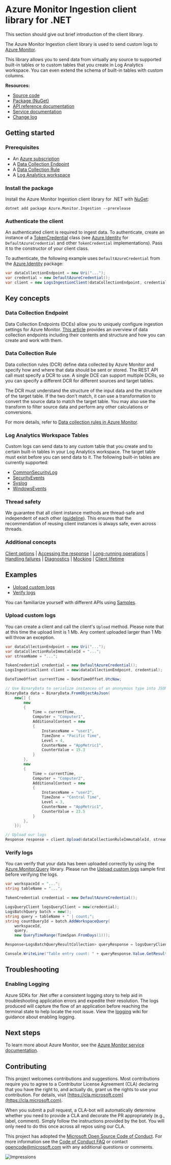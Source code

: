 # Azure Monitor Ingestion client library for .NET

This section should give out brief introduction of the client library.

The Azure Monitor Ingestion client library is used to send custom logs to [Azure Monitor](https://docs.microsoft.com/azure/azure-monitor/overview).

This library allows you to send data from virtually any source to supported built-in tables or to custom tables that you create in Log Analytics workspace. You can even extend the schema of built-in tables with custom columns.

  **Resources:**
* [Source code](https://github.com/Azure/azure-sdk-for-net/blob/main/sdk/monitor/Azure.Monitor.Ingestion/src)
* [Package (NuGet)](https://www.nuget.org/packages/Azure.Monitor.Ingestion)
* [API reference documentation](https://docs.microsoft.com/dotnet/api/overview/azure/monitor/ingestion?view=azure-dotnet)
* [Service documentation](https://docs.microsoft.com/azure/azure-monitor/overview)
* [Change log](https://github.com/Azure/azure-sdk-for-net/blob/main/sdk/monitor/Azure.Monitor.Ingestion/CHANGELOG.md)

## Getting started

### Prerequisites

- An [Azure subscription](https://azure.microsoft.com/free/dotnet/)
- A [Data Collection Endpoint](https://docs.microsoft.com/azure/azure-monitor/essentials/data-collection-endpoint-overview)
- A [Data Collection Rule](https://docs.microsoft.com/azure/azure-monitor/essentials/data-collection-rule-overview)
- A [Log Analytics workspace](https://docs.microsoft.com/azure/azure-monitor/logs/log-analytics-workspace-overview)

### Install the package

Install the Azure Monitor Ingestion client library for .NET with [NuGet](https://www.nuget.org/):

```dotnetcli
dotnet add package Azure.Monitor.Ingestion --prerelease
```

### Authenticate the client

An authenticated client is required to ingest data. To authenticate, create an instance of a [TokenCredential](https://docs.microsoft.com/dotnet/api/azure.core.tokencredential?view=azure-dotnet) class (see [Azure.Identity](https://docs.microsoft.com/dotnet/api/overview/azure/Identity-readme) for `DefaultAzureCredential` and other `TokenCredential` implementations). Pass it to the constructor of your client class.

To authenticate, the following example uses `DefaultAzureCredential` from the [Azure.Identity](https://www.nuget.org/packages/Azure.Identity) package:

```C# Snippet:CreateLogsIngestionClient
var dataCollectionEndpoint = new Uri("...");
var credential = new DefaultAzureCredential();
var client = new LogsIngestionClient(dataCollectionEndpoint, credential);
```

## Key concepts

### Data Collection Endpoint

Data Collection Endpoints (DCEs) allow you to uniquely configure ingestion settings for Azure Monitor. [This 
article][data_collection_endpoint] provides an overview of data collection endpoints including their contents and 
structure and how you can create and work with them.

### Data Collection Rule

Data collection rules (DCR) define data collected by Azure Monitor and specify how and where that data should be sent or
stored. The REST API call must specify a DCR to use. A single DCE can support multiple DCRs, so you can specify a
different DCR for different sources and target tables.

The DCR must understand the structure of the input data and the structure of the target table. If the two don't match,
it can use a transformation to convert the source data to match the target table. You may also use the transform to
filter source data and perform any other calculations or conversions.

For more details, refer to [Data collection rules in Azure Monitor][data_collection_rule].

### Log Analytics Workspace Tables

Custom logs can send data to any custom table that you create and to certain built-in tables in your Log Analytics 
workspace. The target table must exist before you can send data to it. The following built-in tables are currently supported:

- [CommonSecurityLog](https://docs.microsoft.com/azure/azure-monitor/reference/tables/commonsecuritylog)
- [SecurityEvents](https://docs.microsoft.com/azure/azure-monitor/reference/tables/securityevent)
- [Syslog](https://docs.microsoft.com/azure/azure-monitor/reference/tables/syslog)
- [WindowsEvents](https://docs.microsoft.com/azure/azure-monitor/reference/tables/windowsevent)

### Thread safety

We guarantee that all client instance methods are thread-safe and independent of each other ([guideline](https://azure.github.io/azure-sdk/dotnet_introduction.html#dotnet-service-methods-thread-safety)). This ensures that the recommendation of reusing client instances is always safe, even across threads.

### Additional concepts
<!-- CLIENT COMMON BAR -->
[Client options](https://github.com/Azure/azure-sdk-for-net/blob/main/sdk/core/Azure.Core/README.md#configuring-service-clients-using-clientoptions) |
[Accessing the response](https://github.com/Azure/azure-sdk-for-net/blob/main/sdk/core/Azure.Core/README.md#accessing-http-response-details-using-responset) |
[Long-running operations](https://github.com/Azure/azure-sdk-for-net/blob/main/sdk/core/Azure.Core/README.md#consuming-long-running-operations-using-operationt) |
[Handling failures](https://github.com/Azure/azure-sdk-for-net/blob/main/sdk/core/Azure.Core/README.md#reporting-errors-requestfailedexception) |
[Diagnostics](https://github.com/Azure/azure-sdk-for-net/blob/main/sdk/core/Azure.Core/samples/Diagnostics.md) |
[Mocking](https://github.com/Azure/azure-sdk-for-net/blob/main/sdk/core/Azure.Core/README.md#mocking) |
[Client lifetime](https://devblogs.microsoft.com/azure-sdk/lifetime-management-and-thread-safety-guarantees-of-azure-sdk-net-clients/)
<!-- CLIENT COMMON BAR -->

## Examples

- [Upload custom logs](#upload-custom-logs)
- [Verify logs](#verify-logs)

You can familiarize yourself with different APIs using [Samples](https://github.com/Azure/azure-sdk-for-net/tree/main/sdk/monitor/Azure.Monitor.Ingestion/samples).

### Upload custom logs

You can create a client and call the client's `Upload` method. Please note that at this time the upload limit is 1 Mb. Any content uploaded larger than 1 Mb will throw an exception.

```C# Snippet:UploadCustomLogs
var dataCollectionEndpoint = new Uri("...");
var dataCollectionRuleImmutableId = "...";
var streamName = "...";

TokenCredential credential = new DefaultAzureCredential();
LogsIngestionClient client = new(dataCollectionEndpoint, credential);

DateTimeOffset currentTime = DateTimeOffset.UtcNow;

// Use BinaryData to serialize instances of an anonymous type into JSON
BinaryData data = BinaryData.FromObjectAsJson(
    new[] {
        new
        {
            Time = currentTime,
            Computer = "Computer1",
            AdditionalContext = new
            {
                InstanceName = "user1",
                TimeZone = "Pacific Time",
                Level = 4,
                CounterName = "AppMetric1",
                CounterValue = 15.3
            }
        },
        new
        {
            Time = currentTime,
            Computer = "Computer2",
            AdditionalContext = new
            {
                InstanceName = "user2",
                TimeZone = "Central Time",
                Level = 3,
                CounterName = "AppMetric1",
                CounterValue = 23.5
            }
        },
    });

// Upload our logs
Response response = client.Upload(dataCollectionRuleImmutableId, streamName, RequestContent.Create(data));
```

### Verify logs

You can verify that your data has been uploaded correctly by using the [Azure.Monitor.Query](https://github.com/Azure/azure-sdk-for-net/blob/main/sdk/monitor/Azure.Monitor.Query/README.md#install-the-package) library. Please run the [Upload custom logs](#upload-custom-logs) sample first before verifying the logs. 

```C# Snippet:VerifyLogs
var workspaceId = "...";
string tableName = "...";

TokenCredential credential = new DefaultAzureCredential();

LogsQueryClient logsQueryClient = new(credential);
LogsBatchQuery batch = new();
string query = tableName + " | count;";
string countQueryId = batch.AddWorkspaceQuery(
    workspaceId,
    query,
    new QueryTimeRange(TimeSpan.FromDays(1)));

Response<LogsBatchQueryResultCollection> queryResponse = logsQueryClient.QueryBatch(batch);

Console.WriteLine("Table entry count: " + queryResponse.Value.GetResult<int>(countQueryId).Single());
```

## Troubleshooting

### Enabling Logging

Azure SDKs for .Net offer a consistent logging story to help aid in troubleshooting application errors and expedite
their resolution. The logs produced will capture the flow of an application before reaching the terminal state to help
locate the root issue. View the [logging][logging] wiki for guidance about enabling logging.

## Next steps
To learn more about Azure Monitor, see the [Azure Monitor service documentation][azure_monitor_overview].

## Contributing

This project welcomes contributions and suggestions. Most contributions require you to agree to a Contributor License
Agreement (CLA) declaring that you have the right to, and actually do, grant us the rights to use your contribution.
For details, visit [https://cla.microsoft.com](https://cla.microsoft.com).

When you submit a pull request, a CLA-bot will automatically determine whether you need to provide a CLA and decorate the
PR appropriately (e.g., label, comment). Simply follow the instructions provided by the bot. You will only need to do this
once across all repos using our CLA.

This project has adopted the [Microsoft Open Source Code of Conduct](https://opensource.microsoft.com/codeofconduct/).
For more information see the [Code of Conduct FAQ](https://opensource.microsoft.com/codeofconduct/faq/) or contact
[opencode@microsoft.com](mailto:opencode@microsoft.com) with any additional questions or comments.

<!-- LINKS -->
[style-guide-msft]: https://docs.microsoft.com/style-guide/capitalization
[style-guide-cloud]: https://aka.ms/azsdk/cloud-style-guide
[azure_monitor_overview]: https://docs.microsoft.com/azure/azure-monitor/overview
[logging]: https://docs.microsoft.com/dotnet/core/extensions/logging
[data_collection_endpoint]: https://docs.microsoft.com/azure/azure-monitor/essentials/data-collection-endpoint-overview
[data_collection_rule]: https://docs.microsoft.com/azure/azure-monitor/essentials/data-collection-rule-overview
[logging]: https://docs.microsoft.com/dotnet/core/extensions/logging

![Impressions](https://azure-sdk-impressions.azurewebsites.net/api/impressions/azure-sdk-for-net/sdk/monitor/Azure.Monitor.Ingestion/README.png)

